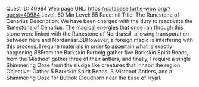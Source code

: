 Quest ID: 40984
Web page URL: https://database.turtle-wow.org/?quest=40984
Level: 60
Min Level: 55
Race: nil
Title: The Runestone of Cenarius
Description: We have been charged with the duty to reactivate the Runestone of Cenarius. The magical energies that once ran through this stone were linked with the Runestone of Nordrassil, allowing transporation between here and Nordanaar.$B$BHowever, a foreign magic is interfering with this process. I require materials in order to ascertain what is exactly happening.$B$BFrom the Barkskin Furbolg gather five Barkskin Spirit Beads, from the Misthoof gather three of their antlers, and finally, I require a single Shimmering Ooze from the sludge like creatures that inhabit the region.
Objective: Gather 5 Barkskin Spirit Beads, 3 Misthoof Antlers, and a Shimmering Ooze for Buthok Cloudhorn near the base of Hyjal.
